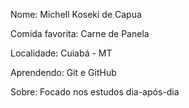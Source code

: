 Nome: Michell Koseki de Capua

Comida favorita: Carne de Panela

Localidade: Cuiabá - MT

Aprendendo: Git e GitHub

Sobre: Focado nos estudos dia-após-dia